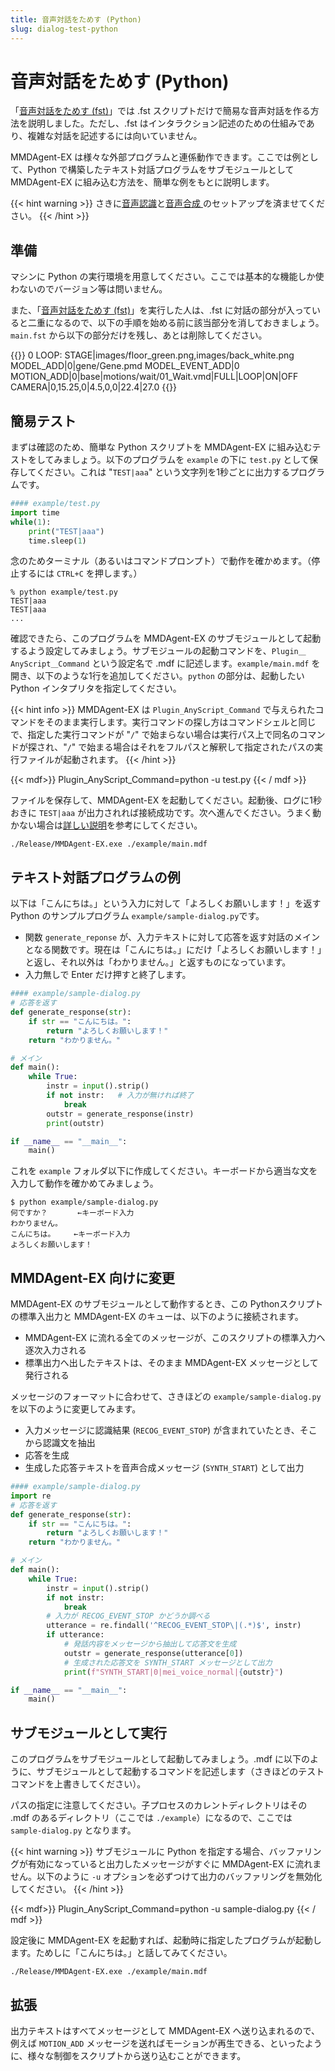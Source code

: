 ```yaml
---
title: 音声対話をためす (Python)
slug: dialog-test-python
---
```

# 音声対話をためす (Python)

「[音声対話をためす (fst)](../dialog-test-fst)」では .fst スクリプトだけで簡易な音声対話を作る方法を説明しました。ただし、.fst はインタラクション記述のための仕組みであり、複雑な対話を記述するには向いていません。

MMDAgent-EX は様々な外部プログラムと連係動作できます。ここでは例として、Python で構築したテキスト対話プログラムをサブモジュールとして MMDAgent-EX に組み込む方法を、簡単な例をもとに説明します。

{{< hint warning >}}
さきに[音声認識](../asr-setup)と[音声合成
](../tts-test)のセットアップを済ませてください。
{{< /hint >}}

## 準備

マシンに Python の実行環境を用意してください。ここでは基本的な機能しか使わないのでバージョン等は問いません。

また、「[音声対話をためす (fst)](../dialog-test-fst)」を実行した人は、.fst に対話の部分が入っていると二重になるので、以下の手順を始める前に該当部分を消しておきましょう。`main.fst` から以下の部分だけを残し、あとは削除してください。

{{<fst>}}
0 LOOP:
    <eps> STAGE|images/floor_green.png,images/back_white.png
    <eps> MODEL_ADD|0|gene/Gene.pmd
    MODEL_EVENT_ADD|0  MOTION_ADD|0|base|motions/wait/01_Wait.vmd|FULL|LOOP|ON|OFF
    <eps> CAMERA|0,15.25,0|4.5,0,0|22.4|27.0
{{</fst>}}

## 簡易テスト

まずは確認のため、簡単な Python スクリプトを MMDAgent-EX に組み込むテストをしてみましょう。以下のプログラムを `example` の下に `test.py` として保存してください。これは "`TEST|aaa`" という文字列を1秒ごとに出力するプログラムです。

```python
#### example/test.py
import time
while(1):
    print("TEST|aaa")
    time.sleep(1)
```

念のためターミナル（あるいはコマンドプロンプト）で動作を確かめます。（停止するには `CTRL+C` を押します。）

```shell
% python example/test.py
TEST|aaa
TEST|aaa
...
```

確認できたら、このプログラムを MMDAgent-EX のサブモジュールとして起動するよう設定してみましょう。サブモジュールの起動コマンドを、`Plugin＿AnyScript＿Command` という設定名で .mdf に記述します。`example/main.mdf` を開き、以下のような1行を追加してください。`python` の部分は、起動したい Python インタプリタを指定してください。

{{< hint info >}}
MMDAgent-EX は `Plugin_AnyScript_Command` で与えられたコマンドをそのまま実行します。実行コマンドの探し方はコマンドシェルと同じで、指定した実行コマンドが "`/`" で始まらない場合は実行パス上で同名のコマンドが探され、"`/`" で始まる場合はそれをフルパスと解釈して指定されたパスの実行ファイルが起動されます。
{{< /hint >}}

{{< mdf>}}
Plugin_AnyScript_Command=python -u test.py
{{< / mdf >}}

ファイルを保存して、MMDAgent-EX を起動してください。起動後、ログに1秒おきに `TEST|aaa` が出力されれば接続成功です。次へ進んでください。うまく動かない場合は[詳しい説明](../submodule/)を参考にしてください。

```shell
./Release/MMDAgent-EX.exe ./example/main.mdf
```


## テキスト対話プログラムの例

以下は「こんにちは。」という入力に対して「よろしくお願いします！」を返す Python のサンプルプログラム `example/sample-dialog.py`です。

- 関数 `generate_reponse` が、入力テキストに対して応答を返す対話のメインとなる関数です。現在は「こんにちは。」にだけ「よろしくお願いします！」と返し、それ以外は「わかりません。」と返すものになっています。
- 入力無しで Enter だけ押すと終了します。

```python
#### example/sample-dialog.py
# 応答を返す
def generate_response(str):
    if str == "こんにちは。":
        return "よろしくお願いします！"
    return "わかりません。"

# メイン
def main():
    while True:
        instr = input().strip()
        if not instr:   # 入力が無ければ終了
            break
        outstr = generate_response(instr)
        print(outstr)

if __name__ == "__main__":
    main()
```

これを `example` フォルダ以下に作成してください。キーボードから適当な文を入力して動作を確かめてみましょう。

```shell
$ python example/sample-dialog.py
何ですか？　　　　←キーボード入力
わかりません。
こんにちは。　　　←キーボード入力
よろしくお願いします！
```

## MMDAgent-EX 向けに変更

MMDAgent-EX のサブモジュールとして動作するとき、この Pythonスクリプトの標準入出力と MMDAgent-EX のキューは、以下のように接続されます。

- MMDAgent-EX に流れる全てのメッセージが、このスクリプトの標準入力へ逐次入力される
- 標準出力へ出したテキストは、そのまま MMDAgent-EX メッセージとして発行される

メッセージのフォーマットに合わせて、さきほどの `example/sample-dialog.py` を以下のように変更してみます。

- 入力メッセージに認識結果 (`RECOG_EVENT_STOP`) が含まれていたとき、そこから認識文を抽出
- 応答を生成
- 生成した応答テキストを音声合成メッセージ (`SYNTH_START`) として出力

```python
#### example/sample-dialog.py
import re
# 応答を返す
def generate_response(str):
    if str == "こんにちは。":
        return "よろしくお願いします！"
    return "わかりません。"

# メイン
def main():
    while True:
        instr = input().strip()
        if not instr:
            break
        # 入力が RECOG_EVENT_STOP かどうか調べる
        utterance = re.findall('^RECOG_EVENT_STOP\|(.*)$', instr)
        if utterance:
            # 発話内容をメッセージから抽出して応答文を生成
            outstr = generate_response(utterance[0])
            # 生成された応答文を SYNTH_START メッセージとして出力
            print(f"SYNTH_START|0|mei_voice_normal|{outstr}")

if __name__ == "__main__":
    main()
```

## サブモジュールとして実行

このプログラムをサブモジュールとして起動してみましょう。.mdf に以下のように、サブモジュールとして起動するコマンドを記述します（さきほどのテストコマンドを上書きしてください）。

パスの指定に注意してください。子プロセスのカレントディレクトリはその .mdf のあるディレクトリ（ここでは `./example`）になるので、ここでは `sample-dialog.py` となります。

{{< hint warning >}}
サブモジュールに Python を指定する場合、バッファリングが有効になっていると出力したメッセージがすぐに MMDAgent-EX に流れません。以下のように `-u` オプションを必ずつけて出力のバッファリングを無効化してください。
{{< /hint >}}

{{< mdf>}}
Plugin_AnyScript_Command=python -u sample-dialog.py
{{< / mdf >}}

設定後に MMDAgent-EX を起動すれば、起動時に指定したプログラムが起動します。ためしに「こんにちは。」と話してみてください。

```shell
./Release/MMDAgent-EX.exe ./example/main.mdf
```

## 拡張

出力テキストはすべてメッセージとして MMDAgent-EX へ送り込まれるので、例えば `MOTION_ADD` メッセージを送ればモーションが再生できる、といったように、様々な制御をスクリプトから送り込むことができます。